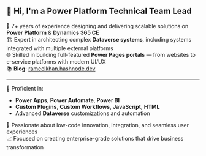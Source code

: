 ## 👋 Hi, I'm a Power Platform Technical Team Lead

💼 7+ years of experience designing and delivering scalable solutions on **Power Platform** & **Dynamics 365 CE**  
🏗️ Expert in architecting complex **Dataverse systems**, including systems integrated with multiple external platforms  
🌐 Skilled in building full-featured **Power Pages portals** — from websites to e-service platforms with modern UI/UX  
📚 **Blog**: [rameelkhan.hashnode.dev](https://rameelkhan.hashnode.dev/)

---

🔧 Proficient in:
- **Power Apps**, **Power Automate**, **Power BI**
- **Custom Plugins**, **Custom Workflows**, **JavaScript**, **HTML**
- Advanced **Dataverse** customizations and automation

🚀 Passionate about low-code innovation, integration, and seamless user experiences  
📈 Focused on creating enterprise-grade solutions that drive business transformation

<!-- Optional: Add your contact, portfolio, or certification links below -->
<!-- 🌍 [Portfolio](#) | 📫 [Email](mailto:your@email.com) -->

<!--
**rameelkhan/rameelkhan** is a ✨ _special_ ✨ repository because its `README.md` (this file) appears on your GitHub profile.

Here are some ideas to get you started:

- 🔭 I’m currently working on ...
- 🌱 I’m currently learning ...
- 👯 I’m looking to collaborate on ...
- 🤔 I’m looking for help with ...
- 💬 Ask me about ...
- 📫 How to reach me: ...
- 😄 Pronouns: ...
- ⚡ Fun fact: ...
-->
